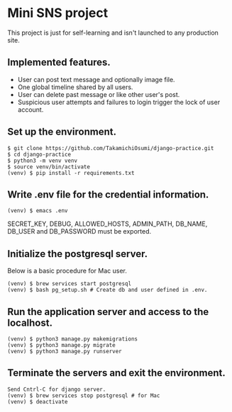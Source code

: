 # Mini SNS project

This project is just for self-learning and isn't launched to any production site.

## Implemented features.

* User can post text message and optionally image file.
* One global timeline shared by all users.
* User can delete past message or like other user's post.
* Suspicious user attempts and failures to login trigger the lock of user account.

## Set up the environment.

```
$ git clone https://github.com/TakamichiOsumi/django-practice.git
$ cd django-practice
$ python3 -m venv venv
$ source venv/bin/activate
(venv) $ pip install -r requirements.txt
```

## Write .env file for the credential information.

```
(venv) $ emacs .env
```

SECRET_KEY, DEBUG, ALLOWED_HOSTS, ADMIN_PATH, DB_NAME, DB_USER and DB_PASSWORD must be exported.

## Initialize the postgresql server.

Below is a basic procedure for Mac user.
```
(venv) $ brew services start postgresql
(venv) $ bash pg_setup.sh # Create db and user defined in .env.
```

## Run the application server and access to the localhost.

```
(venv) $ python3 manage.py makemigrations
(venv) $ python3 manage.py migrate
(venv) $ python3 manage.py runserver
```

## Terminate the servers and exit the environment.

```
Send Cntrl-C for django server.
(venv) $ brew services stop postgresql # for Mac
(venv) $ deactivate
```
